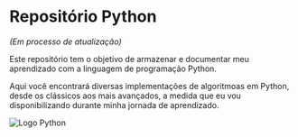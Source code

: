 # Repositório Python

*(Em processo de atualização)*

Este repositório tem o objetivo de armazenar e documentar meu
aprendizado com a linguagem de programação Python. 

Aqui você encontrará diversas implementações de algoritmoas em Python, desde os clássicos aos mais avançados, a medida que eu vou disponibilizando durante minha jornada de aprendizado.

![Logo Python](https://www.python.org/static/img/python-logo@2x.png)